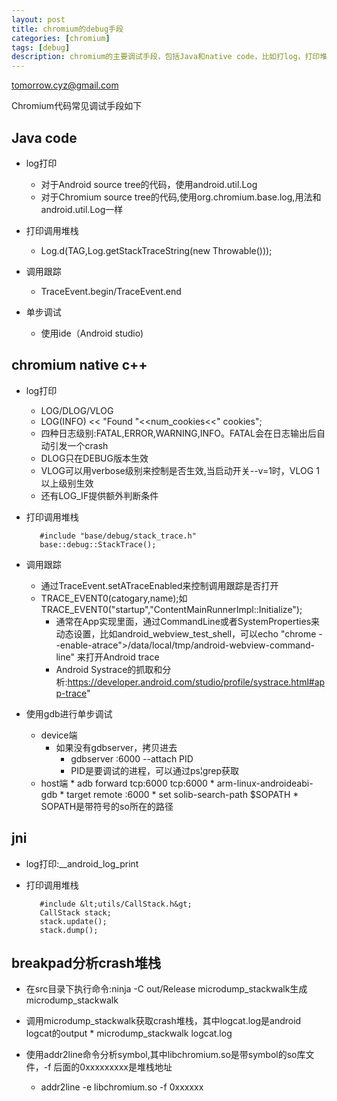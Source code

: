 ```yaml
---
layout: post
title: chromium的debug手段
categories: [chromium]
tags: [debug]
description: chromium的主要调试手段，包括Java和native code，比如打log，打印堆栈，gdb调试，breadkpad等 
---
```


tomorrow.cyz@gmail.com

Chromium代码常见调试手段如下

## Java code 
   - log打印
        * 对于Android source tree的代码，使用android.util.Log
        * 对于Chromium source tree的代码,使用org.chromium.base.log,用法和	android.util.Log一样
    
   - 打印调用堆栈
        * Log.d(TAG,Log.getStackTraceString(new Throwable()));
    
   - 调用跟踪
        * TraceEvent.begin/TraceEvent.end 
    
   - 单步调试
        * 使用ide（Android studio)

## chromium native c++
   - log打印
        * LOG/DLOG/VLOG
        * LOG(INFO) << "Found "<<num_cookies<<" cookies";
        * 四种日志级别:FATAL,ERROR,WARNING,INFO。FATAL会在日志输出后自动引发一个crash
        * DLOG只在DEBUG版本生效
        * VLOG可以用verbose级别来控制是否生效,当启动开关--v=1时，VLOG 1以上级别生效
        * 还有LOG_IF提供额外判断条件
        
  - 打印调用堆栈

           #include "base/debug/stack_trace.h"
           base::debug::StackTrace(); 
                           
  - 调用跟踪
    * 通过TraceEvent.setATraceEnabled来控制调用跟踪是否打开
    * TRACE_EVENT0(catogary,name);如TRACE_EVENT0("startup","ContentMainRunnerImpl::Initialize");
         - 通常在App实现里面，通过CommandLine或者SystemProperties来动态设置，比如android_webview_test_shell，可以echo "chrome --enable-atrace">/data/local/tmp/android-webview-command-line" 来打开Android trace
         - Android Systrace的抓取和分析:https://developer.android.com/studio/profile/systrace.html#app-trace"
        
   - 使用gdb进行单步调试
       * device端
           - 如果没有gdbserver，拷贝进去
                * gdbserver :6000 --attach PID     
                * PID是要调试的进程，可以通过ps&#166;grep获取
        * host端
                * adb forward tcp:6000 tcp:6000
                * arm-linux-androideabi-gdb
                * target remote :6000
                * set solib-search-path $SOPATH
                *  SOPATH是带符号的so所在的路径
            
## jni
   - log打印:__android_log_print
  
   - 打印调用堆栈
 	
            #include &lt;utils/CallStack.h&gt;
 	        CallStack stack;
            stack.update();
            stack.dump();

## breakpad分析crash堆栈
 - 在src目录下执行命令:ninja -C out/Release microdump_stackwalk生成microdump_stackwalk
 
 - 调用microdump_stackwalk获取crash堆栈，其中logcat.log是android logcat的output
       * microdump_stackwalk logcat.log
 
 - 使用addr2line命令分析symbol,其中libchromium.so是带symbol的so库文件，-f 后面的0xxxxxxxxx是堆栈地址
      * addr2line -e libchromium.so -f 0xxxxxx
